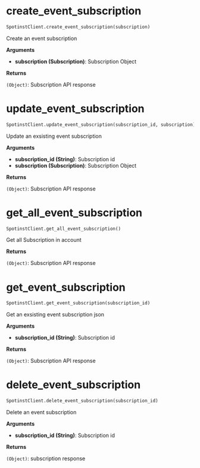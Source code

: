 <h1 id="spotinst_sdk.SpotinstClient.create_event_subscription">create_event_subscription</h1>

```python
SpotinstClient.create_event_subscription(subscription)
```

Create an event subscription

__Arguments__

- __subscription (Subscription)__: Subscription Object

__Returns__

`(Object)`: Subscription API response

<h1 id="spotinst_sdk.SpotinstClient.update_event_subscription">update_event_subscription</h1>

```python
SpotinstClient.update_event_subscription(subscription_id, subscription)
```

Update an exsisting event subscription

__Arguments__

- __subscription_id (String)__: Subscription id
- __subscription (Subscription)__: Subscription Object

__Returns__

`(Object)`: Subscription API response

<h1 id="spotinst_sdk.SpotinstClient.get_all_event_subscription">get_all_event_subscription</h1>

```python
SpotinstClient.get_all_event_subscription()
```

Get all Subscription in account

__Returns__

`(Object)`: Subscription API response

<h1 id="spotinst_sdk.SpotinstClient.get_event_subscription">get_event_subscription</h1>

```python
SpotinstClient.get_event_subscription(subscription_id)
```

Get an exsisting event subscription json

__Arguments__

- __subscription_id (String)__: Subscription id

__Returns__

`(Object)`: Subscription API response

<h1 id="spotinst_sdk.SpotinstClient.delete_event_subscription">delete_event_subscription</h1>

```python
SpotinstClient.delete_event_subscription(subscription_id)
```

Delete an event subscription

__Arguments__

- __subscription_id (String)__: Subscription id

__Returns__

`(Object)`: subscription response


